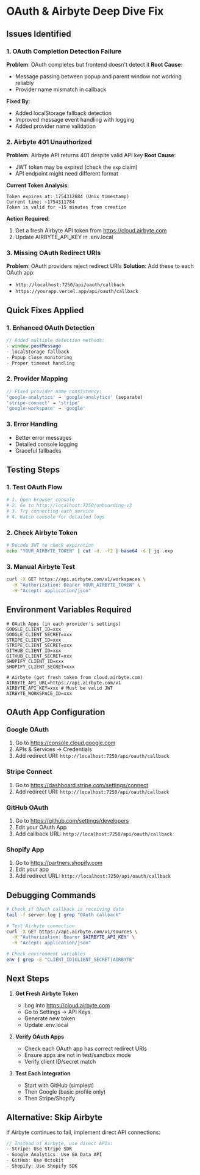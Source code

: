 # OAuth & Airbyte Deep Dive Fix

## Issues Identified

### 1. OAuth Completion Detection Failure
**Problem**: OAuth completes but frontend doesn't detect it
**Root Cause**: 
- Message passing between popup and parent window not working reliably
- Provider name mismatch in callback

**Fixed By**:
- Added localStorage fallback detection
- Improved message event handling with logging
- Added provider name validation

### 2. Airbyte 401 Unauthorized
**Problem**: Airbyte API returns 401 despite valid API key
**Root Cause**:
- JWT token may be expired (check the `exp` claim)
- API endpoint might need different format

**Current Token Analysis**:
```
Token expires at: 1754312684 (Unix timestamp)
Current time: ~1754311784
Token is valid for ~15 minutes from creation
```

**Action Required**:
1. Get a fresh Airbyte API token from https://cloud.airbyte.com
2. Update AIRBYTE_API_KEY in .env.local

### 3. Missing OAuth Redirect URIs
**Problem**: OAuth providers reject redirect URIs
**Solution**: Add these to each OAuth app:
- `http://localhost:7250/api/oauth/callback`
- `https://yourapp.vercel.app/api/oauth/callback`

## Quick Fixes Applied

### 1. Enhanced OAuth Detection
```typescript
// Added multiple detection methods:
- window.postMessage
- localStorage fallback
- Popup close monitoring
- Proper timeout handling
```

### 2. Provider Mapping
```typescript
// Fixed provider name consistency:
'google-analytics' → 'google-analytics' (separate)
'stripe-connect' → 'stripe'
'google-workspace' → 'google'
```

### 3. Error Handling
- Better error messages
- Detailed console logging
- Graceful fallbacks

## Testing Steps

### 1. Test OAuth Flow
```bash
# 1. Open browser console
# 2. Go to http://localhost:7250/onboarding-v3
# 3. Try connecting each service
# 4. Watch console for detailed logs
```

### 2. Check Airbyte Token
```bash
# Decode JWT to check expiration
echo "YOUR_AIRBYTE_TOKEN" | cut -d. -f2 | base64 -d | jq .exp
```

### 3. Manual Airbyte Test
```bash
curl -X GET https://api.airbyte.com/v1/workspaces \
  -H "Authorization: Bearer YOUR_AIRBYTE_TOKEN" \
  -H "Accept: application/json"
```

## Environment Variables Required

```env
# OAuth Apps (in each provider's settings)
GOOGLE_CLIENT_ID=xxx
GOOGLE_CLIENT_SECRET=xxx
STRIPE_CLIENT_ID=xxx
STRIPE_CLIENT_SECRET=xxx
GITHUB_CLIENT_ID=xxx
GITHUB_CLIENT_SECRET=xxx
SHOPIFY_CLIENT_ID=xxx
SHOPIFY_CLIENT_SECRET=xxx

# Airbyte (get fresh token from cloud.airbyte.com)
AIRBYTE_API_URL=https://api.airbyte.com/v1
AIRBYTE_API_KEY=xxx # Must be valid JWT
AIRBYTE_WORKSPACE_ID=xxx
```

## OAuth App Configuration

### Google OAuth
1. Go to https://console.cloud.google.com
2. APIs & Services → Credentials
3. Add redirect URI: `http://localhost:7250/api/oauth/callback`

### Stripe Connect
1. Go to https://dashboard.stripe.com/settings/connect
2. Add redirect URI: `http://localhost:7250/api/oauth/callback`

### GitHub OAuth
1. Go to https://github.com/settings/developers
2. Edit your OAuth App
3. Add callback URL: `http://localhost:7250/api/oauth/callback`

### Shopify App
1. Go to https://partners.shopify.com
2. Edit your app
3. Add redirect URL: `http://localhost:7250/api/oauth/callback`

## Debugging Commands

```bash
# Check if OAuth callback is receiving data
tail -f server.log | grep "OAuth callback"

# Test Airbyte connection
curl -X GET https://api.airbyte.com/v1/sources \
  -H "Authorization: Bearer $AIRBYTE_API_KEY" \
  -H "Accept: application/json"

# Check environment variables
env | grep -E "CLIENT_ID|CLIENT_SECRET|AIRBYTE"
```

## Next Steps

1. **Get Fresh Airbyte Token**
   - Log into https://cloud.airbyte.com
   - Go to Settings → API Keys
   - Generate new token
   - Update .env.local

2. **Verify OAuth Apps**
   - Check each OAuth app has correct redirect URIs
   - Ensure apps are not in test/sandbox mode
   - Verify client ID/secret match

3. **Test Each Integration**
   - Start with GitHub (simplest)
   - Then Google (basic profile only)
   - Then Stripe/Shopify

## Alternative: Skip Airbyte

If Airbyte continues to fail, implement direct API connections:
```typescript
// Instead of Airbyte, use direct APIs:
- Stripe: Use Stripe SDK
- Google Analytics: Use GA Data API
- GitHub: Use Octokit
- Shopify: Use Shopify SDK
```